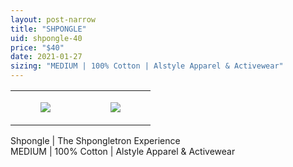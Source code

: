 ```yaml
---
layout: post-narrow
title: "SHPONGLE"
uid: shpongle-40
price: "$40"
date: 2021-01-27
sizing: "MEDIUM | 100% Cotton | Alstyle Apparel & Activewear"
---
```




<table style="width:100%;"><tr><td style="vertical-align:top;">
      <figure class="tmblr-full" data-orig-height="2048" data-orig-width="1365" data-orig-src="https://concertshirts.netlify.app/shirts/0134/0134-01.jpg"><img src="https://64.media.tumblr.com/d70f653fd1839c7bc29d399d68c7fc57/37c08cb7531ec44e-65/s540x810/58228e28940dfcaeae99921d77f43a1851b25bdd.jpg" data-orig-height="2048" data-orig-width="1365" data-orig-src="https://concertshirts.netlify.app/shirts/0134/0134-01.jpg"/></figure></td>
    <td style="vertical-align:top;">
      <figure class="tmblr-full" data-orig-height="2048" data-orig-width="1365" data-orig-src="https://concertshirts.netlify.app/shirts/0134/0134-02.jpg"><img src="https://64.media.tumblr.com/cfc742eb7f3bfee8e764eb0b838561be/37c08cb7531ec44e-f2/s540x810/15bc1a616984dc8bc23edefcf33a71cc99b4b735.jpg" data-orig-height="2048" data-orig-width="1365" data-orig-src="https://concertshirts.netlify.app/shirts/0134/0134-02.jpg"/></figure></td>
  </tr></table><p>
  Shpongle | The Shpongletron Experience<br/>MEDIUM | 100% Cotton | Alstyle Apparel &amp; Activewear
</p>
